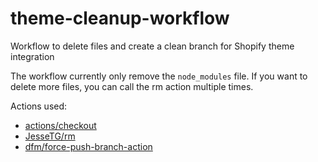 # theme-cleanup-workflow
Workflow to delete files and create a clean branch for Shopify theme integration

The workflow currently only remove the `node_modules` file. If you want to delete more files, you can call the rm action multiple times.

Actions used:
- [actions/checkout](https://github.com/marketplace/actions/checkout)
- [JesseTG/rm](https://github.com/marketplace/actions/remove-file)
- [dfm/force-push-branch-action](https://github.com/marketplace/actions/force-push-branch)
